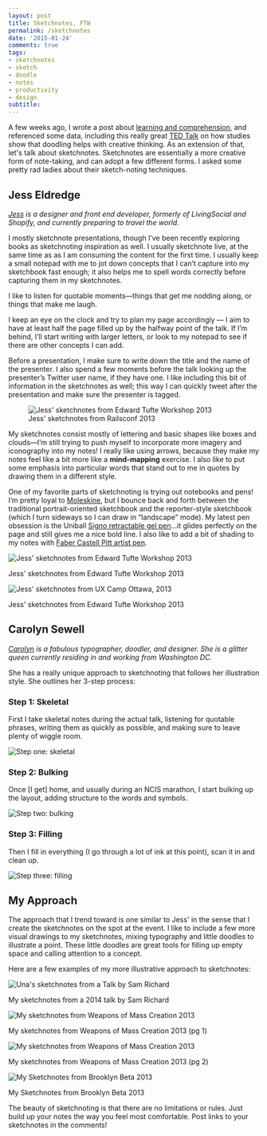 ```yaml
---
layout: post
title: Sketchnotes, FTW
permalink: /sketchnotes
date: '2015-01-24'
comments: true
tags:
- sketchnotes
- sketch
- doodle
- notes
- productivity
- design
subtitle:
---
```


A few weeks ago, I wrote a post about [learning and comprehension](http://una.github.io/comprehension), and referenced some data, including this really great [TED Talk](http://www.ted.com/talks/sunni_brown#t-213976) on how studies show that doodling helps with creative thinking. As an extension of that, let's talk about sketchnotes. Sketchnotes are essentially a more creative form of note-taking, and can adopt a few different forms. I asked some pretty rad ladies about their sketch-noting techniques.

## Jess Eldredge

<em><a href="http://jessica-eldredge.com/">Jess</a> is a designer and front end developer, formerly of LivingSocial and Shopify, and currently preparing to travel the world.</em>

I mostly sketchnote presentations, though I’ve been recently exploring books as sketchnoting inspiration as well. I usually sketchnote live, at the same time as as I am consuming the content for the first time. I usually keep a small notepad with me to jot down concepts that I can’t capture into my sketchbook fast enough; it also helps me to spell words correctly before capturing them in my sketchnotes.

<a class="twitter-share left quote">I like to listen for quotable moments—things that get me nodding along, or things that make me laugh.</a>

I keep an eye on the clock and try to plan my page accordingly &mdash; I aim to have at least half the page filled up by the halfway point of the talk. If I’m behind, I’ll start writing with larger letters, or look to my notepad to see if there are other concepts I can add.

Before a presentation, I make sure to write down the title and the name of the presenter. I also spend a few moments before the talk looking up the presenter’s Twitter user name, if they have one. I like including this bit of information in the sketchnotes as well; this way I can quickly tweet after the presentation and make sure the presenter is tagged.

<figure class="right">
<img alt="Jess' sketchnotes from Edward Tufte Workshop 2013" src="../images/posts/sketchnotes/jess_railsconf-2013.jpg">
<figcaption>Jess' sketchnotes from Railsconf 2013</figcaption>
</figure>

My sketchnotes consist mostly of lettering and basic shapes like boxes and clouds—I’m still trying to push myself to incorporate more imagery and iconography into my notes! I really like using arrows, because they make my notes feel like a bit more like a <strong>mind-mapping</strong> exercise. I also like to put some emphasis into particular words that stand out to me in quotes by drawing them in a different style.

One of my favorite parts of sketchnoting is trying out notebooks and pens! I’m pretty loyal to <a href="http://www.moleskine.com/us/">Moleskine</a>, but I bounce back and forth between the traditional portrait-oriented sketchbook and the reporter-style sketchbook (which I turn sideways so I can draw in “landscape” mode). My latest pen obsession is the Uniball <a href="http://www.amazon.com/uni-ball-Retractable-Translucent-12-Pack-33950/dp/B000FDR47E">Signo retractable gel pen</a>…it glides perfectly on the page and still gives me a nice bold line. I also like to add a bit of shading to my notes with <a href="http://www.fabercastell.com/art-and-graphic/artist-products/pitt-artist-pens" >Faber Castell Pitt artist pen</a>.

![Jess' sketchnotes from Edward Tufte Workshop 2013](../images/posts/sketchnotes/jess_edward-tufte-workshop-2013.jpg)
<div class="caption">Jess' sketchnotes from Edward Tufte Workshop 2013</div>

![Jess' sketchnotes from UX Camp Ottawa, 2013](../images/posts/sketchnotes/jess_ux-ottawa-2013.jpg)
<div class="caption">Jess' sketchnotes from Edward Tufte Workshop 2013</div>

## Carolyn Sewell
<em><a href="http://www.carolynsewell.com/">Carolyn</a> is a fabulous typographer, doodler, and designer. She is a glitter queen currently residing in and working from Washington DC.</em>

She has a really unique approach to sketchnoting that follows her illustration style. She outlines her 3-step process:

### Step 1: Skeletal

First I take skeletal notes during the actual talk, listening for quotable phrases, writing them as quickly as possible, and making sure to leave plenty of wiggle room.

![Step one: skeletal](../images/posts/sketchnotes/2013_TypoSF_ArminVit1.jpg)

### Step 2: Bulking

Once [I get] home, and usually during an NCIS marathon, I start bulking up the layout, adding structure to the words and symbols.

![Step two: bulking](../images/posts/sketchnotes/2013_TypoSF_ArminVit2.jpg)

### Step 3: Filling

 Then I fill in everything (I go through a lot of ink at this point), scan it in and clean up.

![Step three: filling](../images/posts/sketchnotes/2013_TypoSF_ArminVit3.jpg)

## My Approach

The approach that I trend toward is one similar to Jess' in the sense that I create the sketchnotes on the spot at the event. I like to include a few more visual drawings to my sketchnotes, mixing typography and little doodles to illustrate a point. These little doodles are great tools for filling up empty space and calling attention to a concept.

Here are a few examples of my more illustrative approach to sketchnotes:

![Una's sketchnotes from a Talk by Sam Richard](../images/posts/sketchnotes/una_sketchnotes-sam-richards-1.jpg)
<div class="caption">My sketchnotes from a 2014 talk by Sam Richard</div>

![My sketchnotes from Weapons of Mass Creation 2013](../images/posts/sketchnotes/una-sketch-wmc1.jpg)
<div class="caption">My sketchnotes from Weapons of Mass Creation 2013 (pg 1)</div>

![My sketchnotes from Weapons of Mass Creation 2013](../images/posts/sketchnotes/una-sketch-wmc2.jpg)
<div class="caption">My sketchnotes from Weapons of Mass Creation 2013 (pg 2)</div>

![My Sketchnotes from Brooklyn Beta 2013](../images/posts/sketchnotes/una-sketch-bb.jpg)
<div class="caption">My Sketchnotes from Brooklyn Beta 2013</div>

The beauty of sketchnoting is that there are no limitations or rules. Just build up your notes the way you feel most comfortable. Post links to your sketchnotes in the comments!

